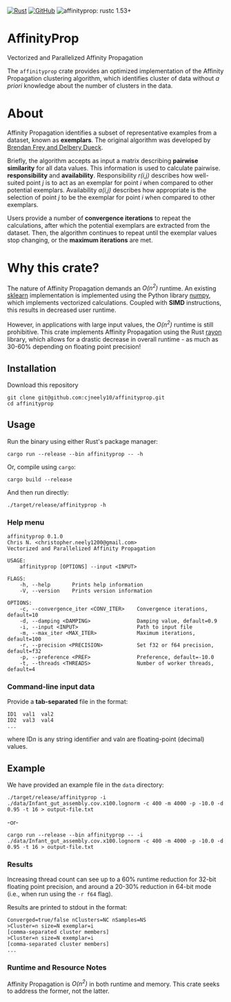 [![Rust](https://github.com/cjneely10/affinityprop/actions/workflows/rust.yml/badge.svg?branch=main)](https://github.com/cjneely10/affinityprop/actions/workflows/rust.yml)
[![GitHub](https://img.shields.io/github/license/cjneely10/affinityprop)](https://www.gnu.org/licenses/gpl-3.0.html)
![affinityprop: rustc 1.53+](https://img.shields.io/badge/affinityprop-rustc__1.53+-blue)

# AffinityProp
Vectorized and Parallelized Affinity Propagation

The `affinityprop` crate provides an optimized implementation of the Affinity Propagation
clustering algorithm, which identifies cluster of data without *a priori* knowledge about the
number of clusters in the data.

# About
Affinity Propagation identifies a subset of representative examples from a dataset, known as
**exemplars**. The original algorithm was developed by [Brendan Frey and Delbery Dueck](http://utstat.toronto.edu/reid/sta414/frey-affinity.pdf).

Briefly, the algorithm accepts as input a matrix describing **pairwise similarity** for all data
values. This information is used to calculate pairwise. **responsibility** and **availability**.
Responsibility *r(i,j)* describes how well-suited point *j* is to act as an exemplar for
point *i* when compared to other potential exemplars. Availability *a(i,j)* describes how
appropriate is the selection of point *j* to be the exemplar for point *i* when compared to
other exemplars.

Users provide a number of **convergence iterations** to repeat the calculations, after which the
potential exemplars are extracted from the dataset. Then, the algorithm continues to repeat
until the exemplar values stop changing, or the **maximum iterations** are met.

# Why this crate?
The nature of Affinity Propagation demands an *O(n<sup>2</sup>)* runtime. An existing [sklearn](https://github.com/scikit-learn/scikit-learn/blob/0d378913b/sklearn/cluster/_affinity_propagation.py#L38)
implementation is implemented using the Python library [numpy](https://numpy.org/doc/stable/index.html),
which implements vectorized calculations. Coupled with **SIMD** instructions, this results in
decreased user runtime.

However, in applications with large input values, the *O(n<sup>2</sup>)* runtime is still
prohibitive. This crate implements Affinity Propagation using the Rust [rayon](https://crates.io/crates/rayon)
library, which allows for a drastic decrease in overall runtime - as much as 30-60% depending
on floating point precision!

## Installation

Download this repository

```shell
git clone git@github.com:cjneely10/affinityprop.git
cd affinityprop
```

## Usage

Run the binary using either Rust's package manager:

```shell
cargo run --release --bin affinityprop -- -h
```

Or, compile using `cargo`:

```shell
cargo build --release
```

And then run directly:

```shell
./target/release/affinityprop -h
```

### Help menu

```text
affinityprop 0.1.0
Chris N. <christopher.neely1200@gmail.com>
Vectorized and Parallelized Affinity Propagation

USAGE:
    affinityprop [OPTIONS] --input <INPUT>

FLAGS:
    -h, --help       Prints help information
    -V, --version    Prints version information

OPTIONS:
    -c, --convergence_iter <CONV_ITER>    Convergence iterations, default=10
    -d, --damping <DAMPING>               Damping value, default=0.9
    -i, --input <INPUT>                   Path to input file
    -m, --max_iter <MAX_ITER>             Maximum iterations, default=100
    -r, --precision <PRECISION>           Set f32 or f64 precision, default=f32
    -p, --preference <PREF>               Preference, default=-10.0
    -t, --threads <THREADS>               Number of worker threads, default=4
```

### Command-line input data

Provide a **tab-separated** file in the format:

```text
ID1  val1  val2
ID2  val3  val4
...
```

where ID*n* is any string identifier and val*n* are floating-point (decimal) values.

## Example

We have provided an example file in the `data` directory:

```shell
./target/release/affinityprop -i ./data/Infant_gut_assembly.cov.x100.lognorm -c 400 -m 4000 -p -10.0 -d 0.95 -t 16 > output-file.txt
```

-or-

```shell
cargo run --release --bin affinityprop -- -i ./data/Infant_gut_assembly.cov.x100.lognorm -c 400 -m 4000 -p -10.0 -d 0.95 -t 16 > output-file.txt
```

### Results

Increasing thread count can see up to a 60% runtime reduction for 32-bit floating point precision,
and around a 20-30% reduction in 64-bit mode (i.e., when run using the `-r f64` flag).

Results are printed to stdout in the format:

```text
Converged=true/false nClusters=NC nSamples=NS
>Cluster=n size=N exemplar=i
[comma-separated cluster members]
>Cluster=n size=N exemplar=i
[comma-separated cluster members]
...
```

### Runtime and Resource Notes

Affinity Propagation is *O(n<sup>2</sup>)* in both runtime and memory. 
This crate seeks to address the former, not the latter.
